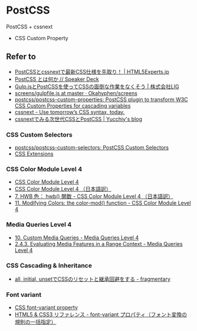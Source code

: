 # PostCSS

PostCSS + cssnext

* CSS Custom Property

## Refer to

* [PostCSSとcssnextで最新CSS仕様を先取り！ | HTML5Experts.jp](https://html5experts.jp/t32k/17235/)
* [PostCSS とは何か // Speaker Deck](https://speakerdeck.com/jmblog/postcss-tohahe-ka)
* [Gulp.jsとPostCSSを使ってCSSの面倒な作業をなくそう | 株式会社LIG](http://liginc.co.jp/206518)
* [screens/gulpfile.js at master · Okahyphen/screens](https://github.com/Okahyphen/screens/blob/master/gulpfile.js)
* [postcss/postcss-custom-properties: PostCSS plugin to transform W3C CSS Custom Properties for cascading variables](https://github.com/postcss/postcss-custom-properties)
* [cssnext - Use tomorrow’s CSS syntax, today.](http://cssnext.io/)
* [cssnextでみる次世代CSSとPostCSS | Yucchiy's blog](http://blog.yucchiy.com/2015/04/22/cssnext-postcss-for-nextgeneration-of-css/)

### CSS Custom Selectors

* [postcss/postcss-custom-selectors: PostCSS Custom Selectors](https://github.com/postcss/postcss-custom-selectors)
* [CSS Extensions](https://drafts.csswg.org/css-extensions/#custom-selectors)

### CSS Color Module Level 4

* [CSS Color Module Level 4](https://drafts.csswg.org/css-color-4/)
* [CSS Color Module Level 4 （日本語訳）](https://triple-underscore.github.io/css-color-ja.html)
* [7. HWB 色： hwb() 関数 - CSS Color Module Level 4 （日本語訳）](https://triple-underscore.github.io/css-color-ja.html#the-hwb-notation)
* [11. Modifying Colors: the color-mod() function - CSS Color Module Level 4](https://drafts.csswg.org/css-color-4/#modifying-colors)

### Media Queries Level 4

* [10. Custom Media Queries - Media Queries Level 4](https://drafts.csswg.org/mediaqueries/#custom-mq)
* [2.4.3. Evaluating Media Features in a Range Context - Media Queries Level 4](https://drafts.csswg.org/mediaqueries/#mq-range-context)

### CSS Cascading & Inheritance

* [all, initial, unsetでCSSのリセットと継承回避をする - fragmentary](http://myakura.hatenablog.com/entry/2013/12/11/183718)

### Font variant

* [CSS font-variant property](http://www.w3schools.com/cssref/pr_font_font-variant.asp)
* [HTML5 & CSS3 リファレンス - font-variant プロパティ（フォント変換の規則の一括指定）](http://www.osaka-kyoiku.ac.jp/~joho/html5_ref/css/font-variant_css.php?menutype=2dtaldl01l02l03A0)

